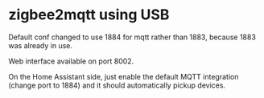 zigbee2mqtt using USB
===========

Default conf changed to use 1884 for mqtt rather than 1883, because 1883 was already in use.

Web interface available on port 8002.

On the Home Assistant side, just enable the default MQTT integration (change port to 1884) and it should automatically pickup devices.

